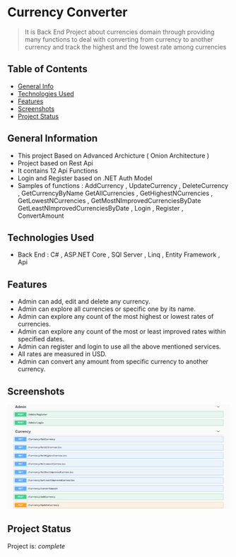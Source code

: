 
# Currency Converter
> It is Back End  Project about currencies domain  through providing many functions to deal 
  with converting from currency to another currency and track the highest and the lowest rate among currencies


## Table of Contents
* [General Info](#general-information)
* [Technologies Used](#technologies-used)
* [Features](#features)
* [Screenshots](#screenshots) 
* [Project Status](#project-status)



## General Information
- This project Based on Advanced Archicture ( Onion Architecture )
- Project based on Rest Api
- It contains 12 Api Functions
- Login and Register based on .NET Auth Model
- Samples of functions : AddCurrency , UpdateCurrency , DeleteCurrency , GetCurrencyByName
                         GetAllCurrencies , GetHighestNCurrencies , GetLowestNCurrencies , GetMostNImprovedCurrenciesByDate
                         GetLeastNImprovedCurrenciesByDate , Login , Register , ConvertAmount


## Technologies Used
- Back End :   C# , ASP.NET Core , SQl Server , Linq , Entity Framework , Api



## Features
- Admin can add, edit and delete any currency.
- Admin can explore all currencies or specific one by its name.
- Admin can explore any count of the most highest or lowest rates of currencies.
- Admin can explore any count of the most or least improved rates within specified dates.
- Admin can register and login to use all the above mentioned services.
- All rates are measured in USD.
- Admin can convert any amount from specific currency to another currency.


## Screenshots
![Example screenshot](./images/screen.png)


## Project Status
Project is: _complete_ 




